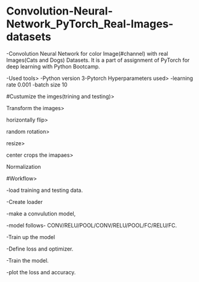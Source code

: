 # Convolution-Neural-Network_PyTorch_Real-Images-datasets
-Convolution Neural Network for color Image(#channel) with real Images(Cats and Dogs) Datasets. It is a part of assignment of PyTorch for deep learning with Python Bootcamp.  

-Used tools> -Python version 3-Pytorch Hyperparameters used> -learning rate 0.001 -batch size 10

#Custumize the imges(trining  and testing)>  

Transform the images>

horizontally flip> 

random rotation> 

resize> 

center crops the imapaes> 

Normalization

#Workflow>

-load training and testing data. 

-Create loader 

-make a convulution model, 

-model follows- CONV/RELU/POOL/CONV/RELU/POOL/FC/RELU/FC. 

-Train up the model

-Define loss and optimizer.

-Train the model.

-plot the loss and accuracy.

